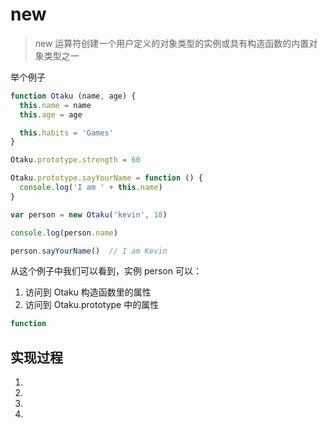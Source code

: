 # new

> new 运算符创建一个用户定义的对象类型的实例或具有构造函数的内置对象类型之一

举个例子

```js
function Otaku (name, age) {
  this.name = name
  this.age = age

  this.habits = 'Games'
}

Otaku.prototype.strength = 60

Otaku.prototype.sayYourName = function () {
  console.log('I am ' + this.name)
}

var person = new Otaku('kevin', 18)

console.log(person.name)

person.sayYourName()  // I am Kevin
```

从这个例子中我们可以看到，实例 person 可以：

1. 访问到 Otaku 构造函数里的属性
2. 访问到 Otaku.prototype 中的属性

```js
function
```

## 实现过程

1. 
2. 
3. 
4. 